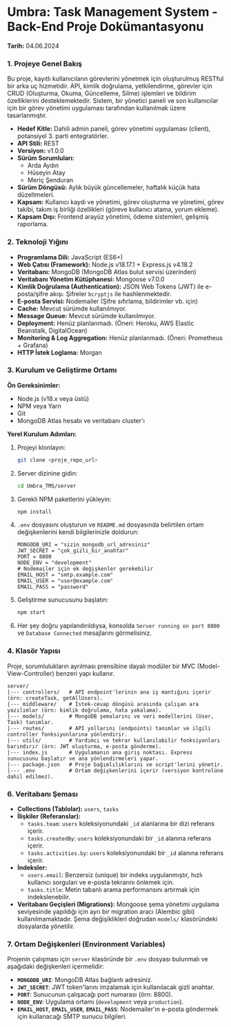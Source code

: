 # **Umbra: Task Management System - Back-End Proje Dokümantasyonu**

**Tarih:** 04.06.2024

### **1. Projeye Genel Bakış**

Bu proje, kayıtlı kullanıcıların görevlerini yönetmek için oluşturulmuş RESTful bir arka uç hizmetidir. API, kimlik doğrulama, yetkilendirme, görevler için CRUD (Oluşturma, Okuma, Güncelleme, Silme) işlemleri ve bildirim özelliklerini desteklemektedir. Sistem, bir yönetici paneli ve son kullanıcılar için bir görev yönetimi uygulaması tarafından kullanılmak üzere tasarlanmıştır.

*   **Hedef Kitle:** Dahili admin paneli, görev yönetimi uygulaması (client), potansiyel 3. parti entegratörler.
*   **API Stili:** REST
*   **Versiyon:** v1.0.0
*   **Sürüm Sorumluları:**
    *   Arda Aydın
    *   Hüseyin Atay
    *   Meriç Şenduran
*   **Sürüm Döngüsü:** Aylık büyük güncellemeler, haftalık küçük hata düzeltmeleri.
*   **Kapsam:** Kullanıcı kaydı ve yönetimi, görev oluşturma ve yönetimi, görev takibi, takım iş birliği özellikleri (göreve kullanıcı atama, yorum ekleme).
*   **Kapsam Dışı:** Frontend arayüz yönetimi, ödeme sistemleri, gelişmiş raporlama.

### **2. Teknoloji Yığını**

*   **Programlama Dili:** JavaScript (ES6+)
*   **Web Çatısı (Framework):** Node.js v18.17.1 + Express.js v4.18.2
*   **Veritabanı:** MongoDB (MongoDB Atlas bulut servisi üzerinden)
*   **Veritabanı Yönetim Kütüphanesi:** Mongoose v7.0.0
*   **Kimlik Doğrulama (Authentication):** JSON Web Tokens (JWT) ile e-posta/şifre akışı. Şifreler `bcryptjs` ile hashlenmektedir.
*   **E-posta Servisi:** Nodemailer (Şifre sıfırlama, bildirimler vb. için)
*   **Cache:** Mevcut sürümde kullanılmıyor.
*   **Message Queue:** Mevcut sürümde kullanılmıyor.
*   **Deployment:** Henüz planlanmadı. (Öneri: Heroku, AWS Elastic Beanstalk, DigitalOcean)
*   **Monitoring & Log Aggregation:** Henüz planlanmadı. (Öneri: Prometheus + Grafana)
*   **HTTP İstek Loglama:** Morgan

### **3. Kurulum ve Geliştirme Ortamı**

**Ön Gereksinimler:**
*   Node.js (v18.x veya üstü)
*   NPM veya Yarn
*   Git
*   MongoDB Atlas hesabı ve veritabanı cluster'ı

**Yerel Kurulum Adımları:**
1.  Projeyi klonlayın:
    ```bash
    git clone <proje_repo_url>
    ```
2.  Server dizinine gidin:
    ```bash
    cd Umbra_TMS/server
    ```
3.  Gerekli NPM paketlerini yükleyin:
    ```bash
    npm install
    ```
4.  `.env` dosyasını oluşturun ve `README.md` dosyasında belirtilen ortam değişkenlerini kendi bilgilerinizle doldurun:
    ```
    MONGODB_URI = "sizin_mongodb_url_adresiniz"
    JWT_SECRET = "çok_gizli_bir_anahtar"
    PORT = 8800
    NODE_ENV = "development"
    # Nodemailer için ek değişkenler gerekebilir
    EMAIL_HOST = "smtp.example.com"
    EMAIL_USER = "user@example.com"
    EMAIL_PASS = "password"
    ```
5.  Geliştirme sunucusunu başlatın:
    ```bash
    npm start
    ```
6.  Her şey doğru yapılandırıldıysa, konsolda `Server running on port 8800` ve `Database Connected` mesajlarını görmelisiniz.

### **4. Klasör Yapısı**

Proje, sorumlulukların ayrılması prensibine dayalı modüler bir MVC (Model-View-Controller) benzeri yapı kullanır.

```
server/
|--- controllers/   # API endpoint'lerinin ana iş mantığını içerir (örn: createTask, getAllUsers).
|--- middleware/    # İstek-cevap döngüsü arasında çalışan ara yazılımlar (örn: kimlik doğrulama, hata yakalama).
|--- models/        # MongoDB şemalarını ve veri modellerini (User, Task) tanımlar.
|--- routes/        # API yollarını (endpoints) tanımlar ve ilgili controller fonksiyonlarına yönlendirir.
|--- utils/         # Yardımcı ve tekrar kullanılabilir fonksiyonları barındırır (örn: JWT oluşturma, e-posta gönderme).
|--- index.js       # Uygulamanın ana giriş noktası. Express sunucusunu başlatır ve ana yönlendirmeleri yapar.
|--- package.json   # Proje bağımlılıklarını ve script'lerini yönetir.
|--- .env           # Ortam değişkenlerini içerir (versiyon kontrolüne dahil edilmez).
```

### **6. Veritabanı Şeması**

*   **Collections (Tablolar):** `users`, `tasks`
*   **İlişkiler (Referanslar):**
    *   `tasks.team`: `users` koleksiyonundaki `_id` alanlarına bir dizi referans içerir.
    *   `tasks.createdBy`: `users` koleksiyonundaki bir `_id` alanına referans içerir.
    *   `tasks.activities.by`: `users` koleksiyonundaki bir `_id` alanına referans içerir.
*   **İndeksler:**
    *   `users.email`: Benzersiz (unique) bir indeks uygulanmıştır, hızlı kullanıcı sorguları ve e-posta tekrarını önlemek için.
    *   `tasks.title`: Metin tabanlı arama performansını artırmak için indekslenebilir.
*   **Veritabanı Geçişleri (Migrations):** Mongoose şema yönetimi uygulama seviyesinde yapıldığı için ayrı bir migration aracı (Alembic gibi) kullanılmamaktadır. Şema değişiklikleri doğrudan `models/` klasöründeki dosyalarda yönetilir.

### **7. Ortam Değişkenleri (Environment Variables)**

Projenin çalışması için `server` klasöründe bir `.env` dosyası bulunmalı ve aşağıdaki değişkenleri içermelidir:

*   **`MONGODB_URI`**: MongoDB Atlas bağlantı adresiniz.
*   **`JWT_SECRET`**: JWT token'larını imzalamak için kullanılacak gizli anahtar.
*   **`PORT`**: Sunucunun çalışacağı port numarası (örn: 8800).
*   **`NODE_ENV`**: Uygulama ortamı (`development` veya `production`).
*   **`EMAIL_HOST`**, **`EMAIL_USER`**, **`EMAIL_PASS`**: Nodemailer'ın e-posta göndermek için kullanacağı SMTP sunucu bilgileri. 